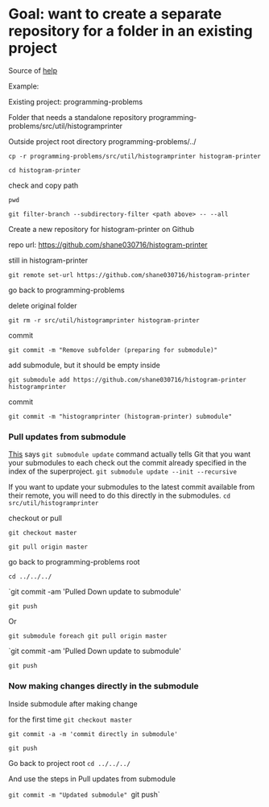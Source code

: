 # Goal: want to create a separate repository for a folder in an existing project

Source of [help](https://github.com/blog/2104-working-with-submodules) 

Example:

Existing project: programming-problems

Folder that needs a standalone repository programming-problems/src/util/histogramprinter

Outside project root directory programming-problems/../

`cp -r programming-problems/src/util/histogramprinter histogram-printer`

`cd histogram-printer`

check and copy path

`pwd` 

`git filter-branch --subdirectory-filter <path above> -- --all`

Create a new repository for histogram-printer on Github

repo url: https://github.com/shane030716/histogram-printer

still in histogram-printer

`git remote set-url https://github.com/shane030716/histogram-printer`

go back to programming-problems

delete original folder

`git rm -r src/util/histogramprinter histogram-printer`

commit

`git commit -m "Remove subfolder (preparing for submodule)"`

add submodule, but it should be empty inside

`git submodule add https://github.com/shane030716/histogram-printer histogramprinter`

commit

`git commit -m "histogramprinter (histogram-printer) submodule"`

### Pull updates from submodule
[This](http://stackoverflow.com/questions/5828324/update-git-submodule-to-latest-commit-on-origin) says `git submodule update` command actually tells Git that you want your submodules to each check out the commit already specified in the index of the superproject.
`git submodule update --init --recursive`

If you want to update your submodules to the latest commit available from their remote, you will need to do this directly in the submodules.
`cd src/util/histogramprinter`

checkout or pull

`git checkout master`

`git pull origin master`

go back to programming-problems root

`cd ../../../`

`git commit -am 'Pulled Down update to submodule'

`git push`

Or

`git submodule foreach git pull origin master`

`git commit -am 'Pulled Down update to submodule'

`git push`


### Now making changes directly in the submodule

Inside submodule after making change

for the first time
`git checkout master`

`git commit -a -m 'commit directly in submodule'`

`git push`

Go back to project root
`cd ../../../`

And use the steps in Pull updates from submodule

`git commit -m "Updated submodule"
`git push`
